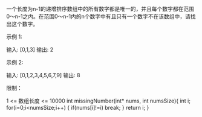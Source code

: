 一个长度为n-1的递增排序数组中的所有数字都是唯一的，并且每个数字都在范围0～n-1之内。在范围0～n-1内的n个数字中有且只有一个数字不在该数组中，请找出这个数字。

 

示例 1:

输入: [0,1,3]
输出: 2


示例 2:

输入: [0,1,2,3,4,5,6,7,9]
输出: 8

 

限制：

1 <= 数组长度 <= 10000
int missingNumber(int* nums, int numsSize){
    int i;
    for(i=0;i<numsSize;i++)
    {
        if(nums[i]!=i)
        break;
    }
    return i;
}
